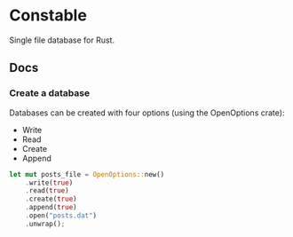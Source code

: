 # Constable

Single file database for Rust.

## Docs

### Create a database

Databases can be created with four options (using the OpenOptions crate): 

- Write
- Read
- Create
- Append

```rust
let mut posts_file = OpenOptions::new()
    .write(true)
    .read(true)
    .create(true)
    .append(true)
    .open("posts.dat")
    .unwrap();
```
